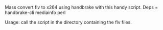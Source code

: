 Mass convert flv to x264 using handbrake with this handy script.
Deps = handbrake-cli mediainfo perl

Usage: call the script in the directory containing the flv files.

